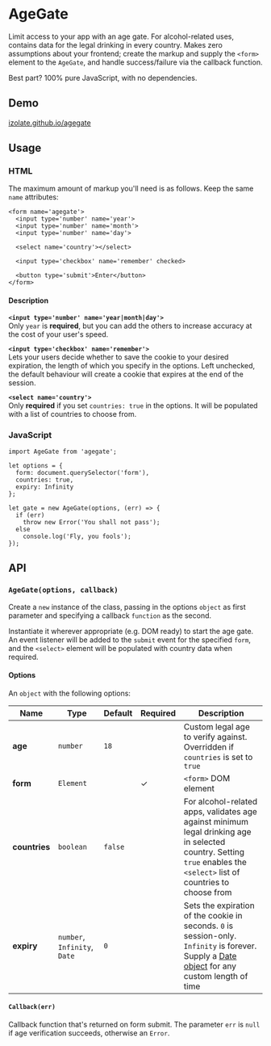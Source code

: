 # AgeGate
Limit access to your app with an age gate. For alcohol-related uses, contains data for the legal drinking in every country. Makes zero assumptions about your frontend; create the markup and supply the `<form>` element to the `AgeGate`, and handle success/failure via the callback function.

Best part? 100% pure JavaScript, with no dependencies.

## Demo

[izolate.github.io/agegate](https://izolate.github.io/agegate)

## Usage

### HTML

The maximum amount of markup you'll need is as follows. Keep the same `name` attributes:
```
<form name='agegate'>
  <input type='number' name='year'>
  <input type='number' name='month'>
  <input type='number' name='day'>

  <select name='country'></select>

  <input type='checkbox' name='remember' checked>

  <button type='submit'>Enter</button>
</form>
```

#### Description

__`<input type='number' name='year|month|day'>`__  
Only `year` is **required**, but you can add the others to increase accuracy at the cost of your user's speed.

__`<input type='checkbox' name='remember'>`__  
Lets your users decide whether to save the cookie to your desired expiration, the length of which you specify in the options. Left unchecked, the default behaviour will create a cookie that expires at the end of the session.

__`<select name='country'>`__  
Only **required** if you set `countries: true` in the options. It will be populated with a list of countries to choose from.

### JavaScript
```
import AgeGate from 'agegate';

let options = {
  form: document.querySelector('form'),
  countries: true,
  expiry: Infinity
};

let gate = new AgeGate(options, (err) => {
  if (err)
    throw new Error('You shall not pass');
  else
    console.log('Fly, you fools');
});
```

## API

### `AgeGate(options, callback)`
Create a `new` instance of the class, passing in the options `object` as first parameter and specifying a callback `function` as the second.

Instantiate it wherever appropriate (e.g. DOM ready) to start the age gate. An event listener will be added to the `submit` event for the specified `form`, and the `<select>` element will be populated with country data when required.

#### Options

An `object` with the following options:

Name | Type | Default | Required | Description
--- | --- | --- | --- | ---
**age** | `number` | `18` | | Custom legal age to verify against. Overridden if `countries` is set to `true`
**form** | `Element` || ✓ | `<form>` DOM element
**countries** | `boolean` | `false` | | For alcohol-related apps, validates age against minimum legal drinking age in selected country. Setting `true` enables the `<select>` list of countries to choose from
**expiry** | `number`, `Infinity`, `Date` | `0` | | Sets the expiration of the cookie in seconds. `0` is session-only. `Infinity` is forever. Supply a [Date object](https://developer.mozilla.org/en-US/docs/Web/JavaScript/Reference/Global_Objects/Date) for any custom length of time

#### `Callback(err)`
Callback function that's returned on form submit. The parameter `err` is `null` if age verification succeeds, otherwise an `Error`.

